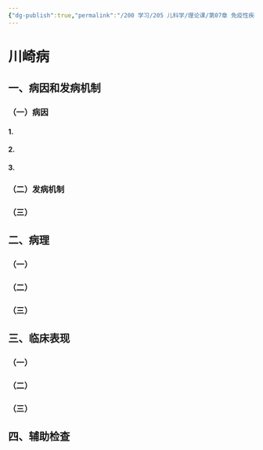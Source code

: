 ```yaml
---
{"dg-publish":true,"permalink":"/200 学习/205 儿科学/理论课/第07章 免疫性疾病/第8节 川崎病/川崎病/","title":"川崎病","created":"2024-09-05T16:05:41.000+08:00","updated":"2024-09-05T16:07:05.000+08:00"}
---
```


# 川崎病
## 一、病因和发病机制
### （一）病因
#### 1.
#### 2.
#### 3.
### （二）发病机制
### （三）
## 二、病理
### （一）
### （二）
### （三）
## 三、临床表现
### （一）
### （二）
### （三）
## 四、辅助检查